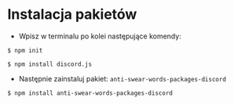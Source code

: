 # **Instalacja pakietów**

* Wpisz w terminalu po kolei następujące komendy:

```$ npm init```

```$ npm install discord.js```

* Następnie zainstaluj pakiet: `anti-swear-words-packages-discord`
   
```$ npm install anti-swear-words-packages-discord```
